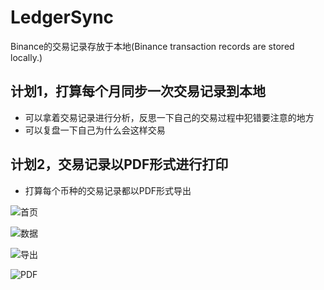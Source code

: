 # LedgerSync
Binance的交易记录存放于本地(Binance transaction records are stored locally.)

## 计划1，打算每个月同步一次交易记录到本地

* 可以拿着交易记录进行分析，反思一下自己的交易过程中犯错要注意的地方
* 可以复盘一下自己为什么会这样交易

## 计划2，交易记录以PDF形式进行打印
* 打算每个币种的交易记录都以PDF形式导出

![首页](图片URL)

![数据](图片URL)

![导出](图片URL)

![PDF](图片URL)